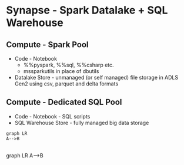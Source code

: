 # Synapse - Spark Datalake + SQL Warehouse

## Compute - Spark Pool
* Code - Notebook
  * %%pyspark, %%sql, %%csharp etc.
  * mssparkutils in place of dbutils
* Datalake Store - unmanaged (or self managed) file storage in ADLS Gen2 using csv, parquet and delta formats

## Compute - Dedicated SQL Pool
* Code - Notebook - SQL scripts
* SQL Warehouse Store - fully managed big data storage


<pre><code class="language-mermaid">graph LR
A--&gt;B
</code>
</pre>

<div class="mermaid">graph LR
A--&gt;B
</div>
